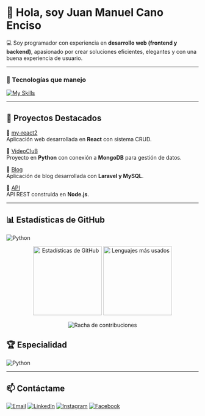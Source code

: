 # 👋 Hola, soy Juan Manuel Cano Enciso

💻 Soy programador con experiencia en **desarrollo web (frontend y backend)**, apasionado por crear soluciones eficientes, elegantes y con una buena experiencia de usuario.

---

### 🚀 Tecnologías que manejo  

[![My Skills](https://skillicons.dev/icons?i=python,cpp,js,ts,php,html,css,nodejs,react,nextjs,nestjs,laravel,figma,mysql,postgres,mongodb,canva)](https://skillicons.dev)




---

## 📂 Proyectos Destacados

🔹 [my-react2](https://github.com/JuanManuel88660/my-react2)  
Aplicación web desarrollada en **React** con sistema CRUD.  

🔹 [VideoCluB](https://github.com/JuanManuel88660/VideoCluB)  
Proyecto en **Python** con conexión a **MongoDB** para gestión de datos.  

🔹 [Blog](https://github.com/JuanManuel88660/Blog)  
Aplicación de blog desarrollada con **Laravel y MySQL**.  

🔹 [API](https://github.com/JuanManuel88660/API)  
API REST construida en **Node.js**.  

---

## 📊 Estadísticas de GitHub

![Python](https://img.shields.io/badge/Python%20Expert-3776AB?style=for-the-badge&logo=python&logoColor=white)

<p align="center">
  <img src="https://github-readme-stats.vercel.app/api?username=JuanManuel88660&show_icons=true&theme=radical" alt="Estadísticas de GitHub" height="180"/>
  <img src="https://github-readme-stats.vercel.app/api/top-langs/?username=JuanManuel88660&layout=compact&theme=radical" alt="Lenguajes más usados" height="180"/>
</p>

<p align="center">
  <img src="https://streak-stats.demolab.com?user=JuanManuel88660&theme=radical&hide_border=true" alt="Racha de contribuciones"/>
</p>


## 🏆 Especialidad
![Python](https://img.shields.io/badge/Expert-Python-3776AB?style=for-the-badge&logo=python&logoColor=white)


---

## 📫 Contáctame

[![Email](https://img.shields.io/badge/Email-D14836?style=for-the-badge&logo=gmail&logoColor=white)](mailto:juanmanuelcanoenciso@gmail.com)
[![LinkedIn](https://img.shields.io/badge/LinkedIn-0077B5?style=for-the-badge&logo=linkedin&logoColor=white)](https://www.linkedin.com/in/juan-manuel-cano-enciso-a41782358/)
[![Instagram](https://img.shields.io/badge/Instagram-E4405F?style=for-the-badge&logo=instagram&logoColor=white)](https://www.instagram.com/manuel_j864/)
[![Facebook](https://img.shields.io/badge/Facebook-1877F2?style=for-the-badge&logo=facebook&logoColor=white)](https://web.facebook.com/juanmanuel.canoenciso1)
